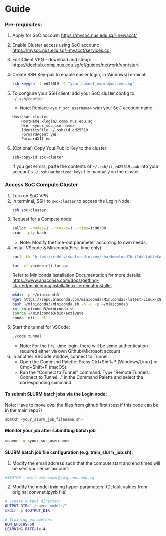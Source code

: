 # Guide

### Pre-requisites:

1. Apply for SoC account: https://mysoc.nus.edu.sg/~newacct/
2. Enable Cluster access using SoC account: https://mysoc.nus.edu.sg/~myacct/services.cgi
3. FortiClient VPN - download and steup: https://dochub.comp.nus.edu.sg/cf/guides/network/vpn/start
4. Create SSH Key-pair to enable easier login, in Windows/Terminal:
    ```bash
    ssh-keygen -t ed25519 -C "your_nusnet_email@nus.edu.sg"
    ```
5. To congiure your SSH client, add your SoC cluster config to `~/.ssh/config`:
    - Note: Replace `<your_soc_username>` with your SoC account name.

    ```sshconfig
    Host soc-cluster
        HostName xlogin0.comp.nus.edu.sg
        User <your_soc_username>
        IdentityFile ~/.ssh/id_ed25519
        ForwardAgent yes
        ForwardX11 no
    ```
6. (Optional) Copy Your Public Key to the cluster:

    ```bash
    ssh-copy-id soc-cluster
    ```

    If you get errors, paste the contents of `~/.ssh/id_ed25519.pub` into your account's `~/.ssh/authorized_keys` file manually on the cluster.

### Access SoC Compute Cluster

1. Turn on SoC VPN
2. In terminal, SSH to `soc-cluster` to access the Login Node:
    ```bash
    ssh soc-cluster
    ```
3. Request for a Compute node:
    ```bash
    salloc --nodes=1 --ntasks=1 --time=1:00:00
    srun --pty bash
    ```
    - Note: Modify the time-out parameter according to own needs.
4. Install VScode & Miniconda(First-time only):
    ```bash
    curl -Lk 'https://code.visualstudio.com/sha/download?build=stable&os=cli-alpine-x64' --output vscode_cli.tar.gz

    tar -xf vscode_cli.tar.gz
    ```
    Refer to Miniconda Installation Documentation for more details: https://www.anaconda.com/docs/getting-started/miniconda/install#linux-terminal-installer
    ```bash
    mkdir -p ~/miniconda3
    wget https://repo.anaconda.com/miniconda/Miniconda3-latest-Linux-x86_64.sh -O ~/miniconda3/miniconda.sh
    bash ~/miniconda3/miniconda.sh -b -u -p ~/miniconda3
    rm ~/miniconda3/miniconda.sh
    source ~/miniconda3/bin/activate
    conda init --all
    ```
5. Start the tunnel for VSCode:
    ```bash
    ./code tunnel
    ```
    - Note: For the first-time login, there will be some authentication required either via own Github/Microsoft account
6. In another VSCode window, connect to Tunnel:
    - Open the Command Palette: Press Ctrl+Shift+P (Windows/Linux) or Cmd+Shift+P (macOS).
    - Run the "Connect to Tunnel" command: Type "Remote Tunnels: Connect to Tunnel..." in the Command Palette and select the corresponding command.

#### To submit SLURM batch jobs via the Login node:

Note: Have to move over the files from github first (best if this code can be in the main repo?)
```bash
sbatch <your_slurm_job_filename.sh>
```

#### Monitor your job after submitting batch job

```bash
squeue -u <your_soc_username>
```

#### SLURM batch job file configuration (e.g. train_slurm_job.sh):

1. Modify the email address such that the compute start and end times will be sent your email account:
```bash
#SBATCH --mail-user=user@comp.nus.edu.sg
```

2. Modify the model training hyper-parameters: (Default values from original convnet.ipynb file)
```bash
# Create output directory
OUTPUT_DIR="./saved_models/"
mkdir -p $OUTPUT_DIR

# Training parameters
NUM_EPOCHS=50
LEARNING_RATE=1e-4
```